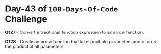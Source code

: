# Day-43 of `100-Days-Of-Code` Challenge

**Q127** - Convert a traditional function expression to an arrow function.

**Q128** - Create an arrow function that takes multiple parameters and returns the product of all parameters.
 





 
 
 

 

 

 

 





 
 

 


 


 

 
 
 


 